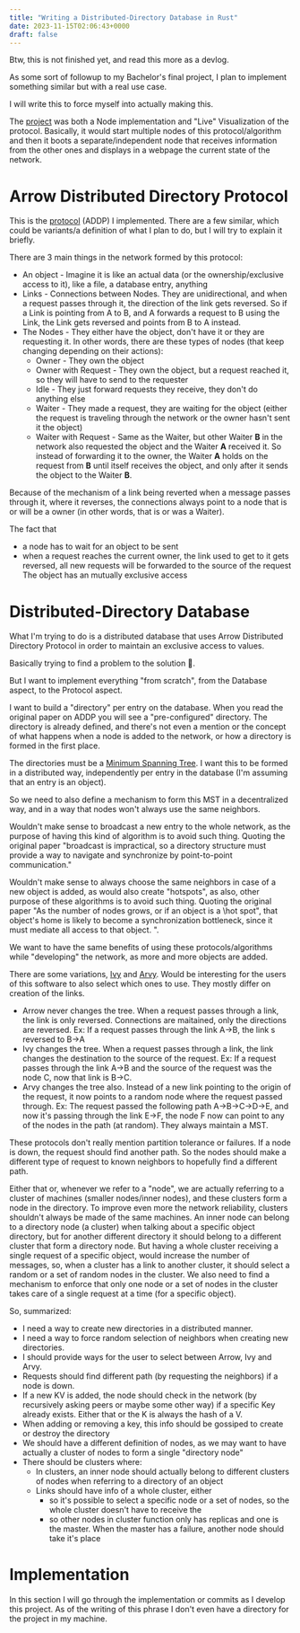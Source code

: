 ```yaml
---
title: "Writing a Distributed-Directory Database in Rust"
date: 2023-11-15T02:06:43+0000
draft: false
---
```


Btw, this is not finished yet, and read this more as a devlog.

As some sort of followup to my Bachelor's final project, I plan to implement something similar but with a real use case.

I will write this to force myself into actually making this.

The [project](https://github.com/Gabulhas/Arrow-Distributed-Directory-Protocol) was both a Node implementation and "Live" Visualization of the protocol.
Basically, it would start multiple nodes of this protocol/algorithm and then it boots a separate/independent node that receives information from the other ones and displays in a webpage the current state of the network.


# Arrow Distributed Directory Protocol
This is the [protocol](https://cs.brown.edu/people/mph/DemmerH98/disc.pdf) (ADDP) I implemented. There are a few similar, which could be variants/a definition of what I plan to do, but I will try to explain it briefly.

There are 3 main things in the network formed by this protocol:
- An object - Imagine it is like an actual data (or the ownership/exclusive access to it), like a file, a database entry, anything
- Links - Connections between Nodes. They are unidirectional, and when a request passes through it, the direction of the link gets reversed. So if a Link is pointing from A to B, and A forwards a request to B using the Link, the Link gets reversed and points from B to A instead.
- The Nodes - They either have the object, don't have it or they are requesting it. In other words, there are these types of nodes (that keep changing depending on their actions):
  - Owner - They own the object
  - Owner with Request - They own the object, but a request reached it, so they will have to send to the requester
  - Idle - They just forward requests they receive, they don't do anything else
  - Waiter - They made a request, they are waiting for the object (either the request is traveling through the network or the owner hasn't sent it the object)
  - Waiter with Request - Same as the Waiter, but other Waiter **B** in the network also requested the object and the Waiter **A** received it. So instead of forwarding it to the owner, the Waiter **A** holds on the request from **B** until itself receives the object, and only after it sends the object to the Waiter **B**.


Because of the mechanism of a link being reverted when a message passes through it, where it reverses, the connections always point to a node that is or will be a owner (in other words, that is or was a Waiter).

The fact that
- a node has to wait for an object to be sent
- when a request reaches the current owner, the link used to get to it gets reversed, all new requests will be forwarded to the source of the request
The object has an mutually exclusive access



# Distributed-Directory Database


What I'm trying to do is a distributed database that uses Arrow Distributed Directory Protocol in order to maintain an exclusive access to values.

Basically trying to find a problem to the solution 🤣.


But I want to implement everything "from scratch", from the Database aspect, to the Protocol aspect.

I want to build a "directory" per entry on the database.
When you read the original paper on ADDP you will see a "pre-configured" directory. The directory is already defined, and there's not even a mention or the concept of what happens when a node is added to the network, or how a directory is formed in the first place.

The directories must be a [Minimum Spanning Tree](https://en.wikipedia.org/wiki/Minimum_spanning_tree). I want this to be formed in a distributed way, independently per entry in the database (I'm assuming that an entry is an object).

So we need to also define a mechanism to form this MST in a decentralized way, and in a way that nodes won't always use the same neighbors.

Wouldn't make sense to broadcast a new entry to the whole network, as the purpose of having this kind of algorithm is to avoid such thing. Quoting the original paper "broadcast is impractical, so a directory structure must provide a way to navigate and synchronize by point-to-point communication."

Wouldn't make sense to always choose the same neighbors in case of a new object is added, as would also create "hotspots", as also, other purpose of these algorithms is to avoid such thing. Quoting the original paper "As
the number of nodes grows, or if an object is a \hot spot", that object's home is likely to become a synchronization bottleneck, since it must mediate all access to that object. ".

We want to have the same benefits of using these protocols/algorithms while "developing" the network, as more and more objects are added.

There are some variations, [Ivy](https://systems.cs.columbia.edu/ds2-class/papers/li-ivy.pdf) and [Arvy](https://github.com/infinisil/arvy/blob/master/thesis/Thesis.pdf). Would be interesting for the users of this software to also select which ones to use. They mostly differ on creation of the links.
- Arrow never changes the tree. When a request passes through a link, the link is only reversed. Connections are maitained, only the directions are reversed. Ex: If a request passes through the link A->B, the link s reversed to B->A
- Ivy changes the tree. When a request passes through a link, the link changes the destination to the source of the request. Ex: If a request passes through the link A->B and the source of the request was the node C, now that link is B->C.
- Arvy changes the tree also. Instead of a new link pointing to the origin of the request, it now points to a random node where the request passed through. Ex: The request passed the following path A->B->C->D->E, and now it's passing through the link E->F, the node F now can point to any of the nodes in the path (at random).
They always maintain a MST.

These protocols don't really mention partition tolerance or failures. If a node is down, the request should find another path. So the nodes should make a different type of request to known neighbors to hopefully find a different path.

Either that or, whenever we refer to a "node", we are actually referring to a cluster of machines (smaller nodes/inner nodes), and these clusters form a node in the directory.
To improve even more the network reliability, clusters shouldn't always be made of the same machines. An inner node can belong to a directory node (a cluster) when talking about a specific object directory, but for another different directory it should belong to a different cluster that form a directory node.
But having a whole cluster receiving a single request of a specific object, would increase the number of messages, so, when a cluster has a link to another cluster, it should select a random or a set of random nodes in the cluster.
We also need to find a mechanism to enforce that only one node or a set of nodes in the cluster takes care of a single request at a time (for a specific object).

So, summarized:
- I need a way to create new directories in a distributed manner.
- I need a way to force random selection of neighbors when creating new directories.
- I should provide ways for the user to select between Arrow, Ivy and Arvy.
- Requests should find different path (by requesting the neighbors) if a node is down.
- If a new KV is added, the node should check in the network (by recursively asking peers or maybe some other way) if a specific Key already exists. Either that or the K is always the hash of a V.
- When adding or removing a key, this info should be gossiped to create or destroy the directory
- We should have a different definition of nodes, as we may want to have actually a cluster of nodes to form a single "directory node"
- There should be clusters where:
  - In clusters, an inner node should actually belong to different clusters of nodes when referring to a directory of an object
  - Links should have info of a whole cluster, either
    - so it's possible to select a specific node or a set of nodes, so the whole cluster doesn't have to receive the
    - so other nodes in cluster function only has replicas and one is the master. When the master has a failure, another node should take it's place


# Implementation

In this section I will go through the implementation or commits as I develop this project. As of the writing of this phrase I don't even have a directory for the project in my machine.






